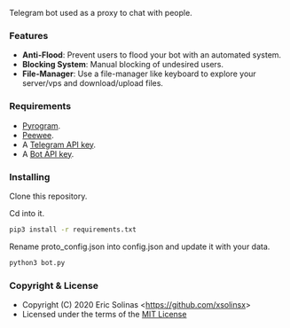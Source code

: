 Telegram bot used as a proxy to chat with people.

### Features

- **Anti-Flood**: Prevent users to flood your bot with an automated system.
- **Blocking System**: Manual blocking of undesired users.
- **File-Manager**: Use a file-manager like keyboard to explore your server/vps and download/upload files.

### Requirements

- [Pyrogram](https://github.com/pyrogram/pyrogram).
- [Peewee](https://github.com/coleifer/peewee).
- A [Telegram API key](https://docs.pyrogram.org/intro/setup#api-keys).
- A [Bot API key](https://core.telegram.org/bots#6-botfather).

### Installing

Clone this repository.

Cd into it.

``` bash
pip3 install -r requirements.txt
```

Rename proto_config.json into config.json and update it with your data.

``` bash
python3 bot.py
```

### Copyright & License

- Copyright (C) 2020 Eric Solinas <<https://github.com/xsolinsx>>
- Licensed under the terms of the [MIT License](LICENSE)
